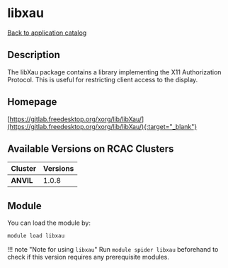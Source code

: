 # libxau

[Back to application catalog](../app_catalog.md)

## Description

The libXau package contains a library implementing the X11 Authorization Protocol. This is useful for restricting client access to the display.

## Homepage

[https://gitlab.freedesktop.org/xorg/lib/libXau/](https://gitlab.freedesktop.org/xorg/lib/libXau/){:target="_blank"}

## Available Versions on RCAC Clusters

|Cluster|Versions|
|---|---|
**ANVIL**|1.0.8

## Module

You can load the module by:

```bash
module load libxau
```

!!! note "Note for using `libxau`"
    Run `module spider libxau` beforehand to check if this version requires any prerequisite modules.

